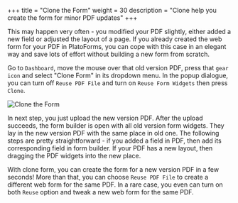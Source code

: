+++
title = "Clone the Form"
weight = 30
description = "Clone help you create the form for minor PDF updates"
+++

This may happen very often - you modified your PDF slightly, either added a new field or adjusted the layout of a page. If you already created the web form for your PDF in PlatoForms, you can cope with this case in an elegant way and save lots of effort without building a new form from scratch.  

Go to `Dashboard`, move the mouse over that old version PDF, press that `gear icon` and select "Clone Form" in its dropdown menu. In the popup dialogue, you can turn off `Reuse PDF File` and turn on `Reuse Form Widgets` then press `Clone`. 

![Clone the Form](/images/page/form/clone.png)


In next step, you just upload the new version PDF. After the upload succeeds, the form builder is open with all old version form widgets. They lay in the new version PDF with the same place in old one. The following steps are pretty straightforward - if you added a field in PDF, then add its corresponding field in form builder.  If your PDF has a new layout, then dragging the PDF widgets into the new place.

With clone form, you can create the form for a new version PDF in a few seconds! More than that, you can choose `Reuse PDF File` to create a different web form for the same PDF. In a rare case, you even can turn on both `Reuse` option and tweak a new web form for the same PDF.


